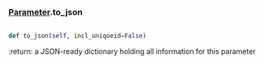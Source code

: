 ### [Parameter](Parameter.md).to_json

```py

def to_json(self, incl_uniqueid=False)

```



:return: a JSON-ready dictionary holding all information for this
    parameter

